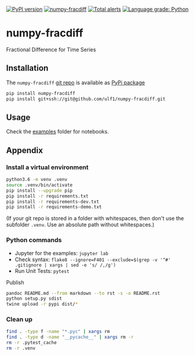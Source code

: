 [![PyPI version](https://badge.fury.io/py/numpy-fracdiff.svg)](https://badge.fury.io/py/numpy-fracdiff)
[![numpy-fracdiff](https://snyk.io/advisor/python/numpy-fracdiff/badge.svg)](https://snyk.io/advisor/python/numpy-fracdiff)
[![Total alerts](https://img.shields.io/lgtm/alerts/g/ulf1/numpy-fracdiff.svg?logo=lgtm&logoWidth=18)](https://lgtm.com/projects/g/ulf1/numpy-fracdiff/alerts/)
[![Language grade: Python](https://img.shields.io/lgtm/grade/python/g/ulf1/numpy-fracdiff.svg?logo=lgtm&logoWidth=18)](https://lgtm.com/projects/g/ulf1/numpy-fracdiff/context:python)

# numpy-fracdiff
Fractional Difference for Time Series

## Installation
The `numpy-fracdiff` [git repo](http://github.com/ulf1/numpy-fracdiff) is available as [PyPi package](https://pypi.org/project/numpy-fracdiff)

```sh
pip install numpy-fracdiff
pip install git+ssh://git@github.com/ulf1/numpy-fracdiff.git
```

## Usage
Check the [examples](https://github.com/ulf1/fracdiff/tree/master/examples) folder for notebooks.


## Appendix

### Install a virtual environment

```sh
python3.6 -m venv .venv
source .venv/bin/activate
pip install --upgrade pip
pip install -r requirements.txt
pip install -r requirements-dev.txt
pip install -r requirements-demo.txt
```

(If your git repo is stored in a folder with whitespaces, then don't use the subfolder `.venv`. Use an absolute path without whitespaces.)

### Python commands

* Jupyter for the examples: `jupyter lab`
* Check syntax: `flake8 --ignore=F401 --exclude=$(grep -v '^#' .gitignore | xargs | sed -e 's/ /,/g')`
* Run Unit Tests: `pytest`

Publish

```sh
pandoc README.md --from markdown --to rst -s -o README.rst
python setup.py sdist 
twine upload -r pypi dist/*
```

### Clean up 

```sh
find . -type f -name "*.pyc" | xargs rm
find . -type d -name "__pycache__" | xargs rm -r
rm -r .pytest_cache
rm -r .venv
```
